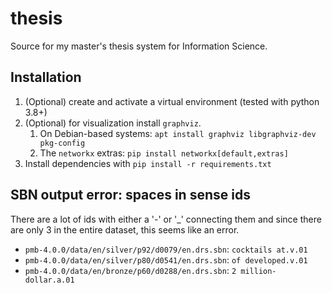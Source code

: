 # thesis
Source for my master's thesis system for Information Science.

## Installation
1. (Optional) create and activate a virtual environment (tested with python 3.8+)
2. (Optional) for visualization install `graphviz`. 
   1. On Debian-based systems: `apt install graphviz libgraphviz-dev pkg-config`
   2. The `networkx` extras: `pip install networkx[default,extras]`
3. Install dependencies with `pip install -r requirements.txt`


## SBN output error: spaces in sense ids
There are a lot of ids with either a '-' or '_' connecting them and since there are only 3 in the entire dataset, this seems like an error.

* `pmb-4.0.0/data/en/silver/p92/d0079/en.drs.sbn`: `cocktails at.v.01`
* `pmb-4.0.0/data/en/silver/p80/d0541/en.drs.sbn`: `of developed.v.01 `
* `pmb-4.0.0/data/en/bronze/p60/d0288/en.drs.sbn`: `2 million-dollar.a.01`

